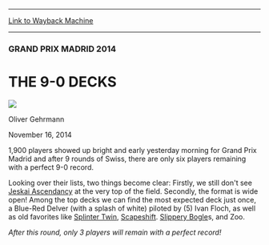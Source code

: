 
---
[Link to Wayback Machine](https://web.archive.org/web/20141119011913/http://magic.wizards.com/en/events/coverage/gpmad14/9-0-decks-2014-11-16)

[_metadata_:description]:- "1,900 players showed up bright and early yesterday morning for Grand Prix Madrid and after 9 rounds of Swiss, there are only six players remaining with a perfect 9-0 record."
[_metadata_:generator]:- "Drupal 7 (http://drupal.org)"
[_metadata_:node]:- "313471"
[_metadata_:publish_date]:- "2014-11-16"
[_metadata_:source]:- "div-main"
[_metadata_:title]:- "THE 9-0 DECKS"
[_metadata_:wayback_capture_timestamp]:- "2014-11-19 01:19:13"
[_metadata_:wayback_raw_url]:- "https://web.archive.org/web/20141119011913id_/http://magic.wizards.com/en/events/coverage/gpmad14/9-0-decks-2014-11-16"
[_metadata_:wayback_url]:- "http://magic.wizards.com/en/events/coverage/gpmad14/9-0-decks-2014-11-16"
---





### GRAND PRIX MADRID 2014


THE 9-0 DECKS
=============



![](https://media.magic.wizards.com/styles/auth_small/public/images/person/Oliver-Gehrmann.jpg)

Oliver Gehrmann




November 16, 2014
 










1,900 players showed up bright and early yesterday morning for Grand Prix Madrid and after 9 rounds of Swiss, there are only six players remaining with a perfect 9-0 record.



 Looking over their lists, two things become clear: Firstly, we still don't see [Jeskai Ascendancy](http://gatherer.wizards.com/Pages/Card/Details.aspx?name=Jeskai+Ascendancy) at the very top of the field. Secondly, the format is wide open! Among the top decks we can find the most expected deck just once, a Blue-Red Delver (with a splash of white) piloted by (5) Ivan Floch, as well as old favorites like [Splinter Twin](http://gatherer.wizards.com/Pages/Card/Details.aspx?name=Splinter+Twin), [Scapeshift](http://gatherer.wizards.com/Pages/Card/Details.aspx?name=Scapeshift). [Slippery Bogle](http://gatherer.wizards.com/Pages/Card/Details.aspx?name=Slippery+Bogle)s, and Zoo.





*After this round, only 3 players will remain with a perfect record!*




  






 
 




  







